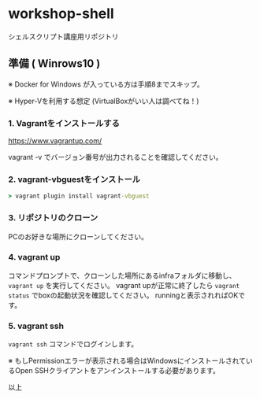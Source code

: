 # workshop-shell
シェルスクリプト講座用リポジトリ

## 準備 ( Winrows10 )

※ Docker for Windows が入っている方は手順8までスキップ。

※ Hyper-Vを利用する想定 (VirtualBoxがいい人は調べてね！)

### 1. Vagrantをインストールする

https://www.vagrantup.com/

vagrant -v でバージョン番号が出力されることを確認してください。

### 2. vagrant-vbguestをインストール

``` cmd
> vagrant plugin install vagrant-vbguest
```

### 3. リポジトリのクローン

PCのお好きな場所にクローンしてください。

### 4. vagrant up

コマンドプロンプトで、クローンした場所にあるinfraフォルダに移動し、``` vagrant up ``` を実行してください。
vagrant upが正常に終了したら ``` vagrant status ``` でboxの起動状況を確認してください。
runningと表示されればOKです。

### 5. vagrant ssh

 ``` vagrant ssh ``` コマンドでログインします。
 
 ※ もしPermissionエラーが表示される場合はWindowsにインストールされているOpen SSHクライアントをアンインストールする必要があります。
 
以上
